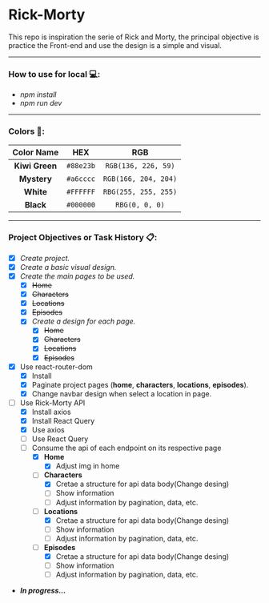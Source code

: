 # Rick-Morty
This repo is inspiration the serie of Rick and Morty, the principal objective is practice the Front-end and use the design is a simple and visual.

---

### How to use for local 💻:

- _npm install_
- _npm run dev_

---

### Colors 🎨:

|   Color Name   |    HEX    |         RGB          |
| :------------: | :-------: | :------------------: |
| **Kiwi Green** | `#88e23b` | `RGB(136, 226, 59)`  |
|  **Mystery**   | `#a6cccc` | `RGB(166, 204, 204)` |
|   **White**    | `#FFFFFF` | `RBG(255, 255, 255)` |
|   **Black**    | `#000000` |    `RBG(0, 0, 0)`    |

---

### Project Objectives or Task History 📋:

- [x] _Create project._
- [x] _Create a basic visual design._
- [x] _Create the main pages to be used._
    - [x] ~~Home~~
    - [x] ~~Characters~~
    - [x] ~~Locations~~
    - [x] ~~Episodes~~
    - [x] _Create a design for each page._
        - [x] ~~Home~~
        - [x] ~~Characters~~
        - [x] ~~Locations~~
        - [x] ~~Episodes~~
- [x] Use react-router-dom
    - [x] Install
    - [x] Paginate project pages (**home**, **characters**, **locations**, **episodes**).
    - [x] Change navbar design when select a location in page.
- [ ] Use Rick-Morty API
    - [x] Install axios
    - [x] Install React Query
    - [x] Use axios
    - [ ] Use React Query
    - [ ] Consume the api of each endpoint on its respective page
        - [x] **Home**
            - [x] Adjust img in home
        - [ ] **Characters**
            - [x] Cretae a structure for api data body(Change desing)
            - [ ] Show information
            - [ ] Adjust information by pagination, data, etc.
        - [ ] **Locations**
            - [x] Cretae a structure for api data body(Change desing)
            - [ ] Show information
            - [ ] Adjust information by pagination, data, etc.
        - [ ] **Episodes**
            - [x] Cretae a structure for api data body(Change desing)
            - [ ] Show information
            - [ ] Adjust information by pagination, data, etc.

- ***In progress...***